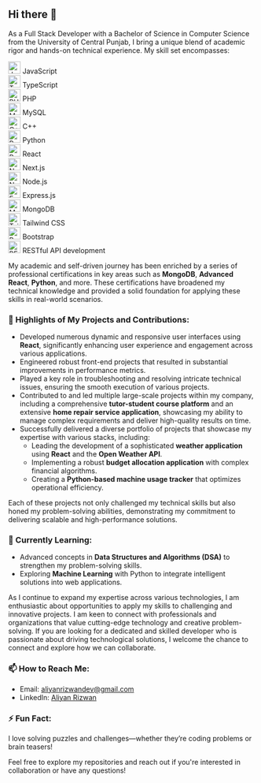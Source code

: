 ## Hi there 👋

As a Full Stack Developer with a Bachelor of Science in Computer Science from the University of Central Punjab, I bring a unique blend of academic rigor and hands-on technical experience. My skill set encompasses:

<img src="https://img.icons8.com/color/48/000000/javascript.png" alt="JavaScript" width="25"/> JavaScript  
<img src="https://img.icons8.com/color/48/000000/typescript.png" alt="TypeScript" width="25"/> TypeScript  
<img src="https://img.icons8.com/color/48/000000/php.png" alt="PHP" width="25"/> PHP  
<img src="https://img.icons8.com/color/48/000000/mysql-logo.png" alt="MySQL" width="25"/> MySQL  
<img src="https://img.icons8.com/color/48/000000/c-plus-plus-logo.png" alt="C++" width="25"/> C++  
<img src="https://img.icons8.com/color/48/000000/python.png" alt="Python" width="25"/> Python  
<img src="https://img.icons8.com/color/48/000000/react-native.png" alt="React" width="25"/> React  
<img src="https://img.icons8.com/color/48/000000/nextjs.png" alt="Next.js" width="25"/> Next.js  
<img src="https://img.icons8.com/color/48/000000/nodejs.png" alt="Node.js" width="25"/> Node.js  
<img src="https://img.icons8.com/color/48/000000/express.png" alt="Express.js" width="25"/> Express.js  
<img src="https://img.icons8.com/color/48/000000/mongodb.png" alt="MongoDB" width="25"/> MongoDB  
<img src="https://img.icons8.com/color/48/000000/tailwindcss.png" alt="Tailwind CSS" width="25"/> Tailwind CSS  
<img src="https://img.icons8.com/color/48/000000/bootstrap.png" alt="Bootstrap" width="25"/> Bootstrap  
<img src="https://img.icons8.com/color/48/000000/rest-api.png" alt="RESTful API" width="25"/> RESTful API development  

My academic and self-driven journey has been enriched by a series of professional certifications in key areas such as **MongoDB**, **Advanced React**, **Python**, and more. These certifications have broadened my technical knowledge and provided a solid foundation for applying these skills in real-world scenarios.

### 🌟 Highlights of My Projects and Contributions:
- Developed numerous dynamic and responsive user interfaces using **React**, significantly enhancing user experience and engagement across various applications.
- Engineered robust front-end projects that resulted in substantial improvements in performance metrics.
- Played a key role in troubleshooting and resolving intricate technical issues, ensuring the smooth execution of various projects.
- Contributed to and led multiple large-scale projects within my company, including a comprehensive **tutor-student course platform** and an extensive **home repair service application**, showcasing my ability to manage complex requirements and deliver high-quality results on time.
- Successfully delivered a diverse portfolio of projects that showcase my expertise with various stacks, including:
  - Leading the development of a sophisticated **weather application** using **React** and the **Open Weather API**.
  - Implementing a robust **budget allocation application** with complex financial algorithms.
  - Creating a **Python-based machine usage tracker** that optimizes operational efficiency.

Each of these projects not only challenged my technical skills but also honed my problem-solving abilities, demonstrating my commitment to delivering scalable and high-performance solutions.

### 🌱 Currently Learning:
- Advanced concepts in **Data Structures and Algorithms (DSA)** to strengthen my problem-solving skills.
- Exploring **Machine Learning** with Python to integrate intelligent solutions into web applications.

As I continue to expand my expertise across various technologies, I am enthusiastic about opportunities to apply my skills to challenging and innovative projects. I am keen to connect with professionals and organizations that value cutting-edge technology and creative problem-solving. If you are looking for a dedicated and skilled developer who is passionate about driving technological solutions, I welcome the chance to connect and explore how we can collaborate.

### 📫 How to Reach Me:
- Email: [aliyanrizwandev@gmail.com](mailto:aliyanrizwandev@gmail.com)
- LinkedIn: [Aliyan Rizwan](https://www.linkedin.com/in/aliyanrizwandev/)

### ⚡ Fun Fact:
I love solving puzzles and challenges—whether they’re coding problems or brain teasers!

Feel free to explore my repositories and reach out if you're interested in collaboration or have any questions!
